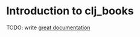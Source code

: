# Introduction to clj_books

TODO: write [great documentation](http://jacobian.org/writing/what-to-write/)
